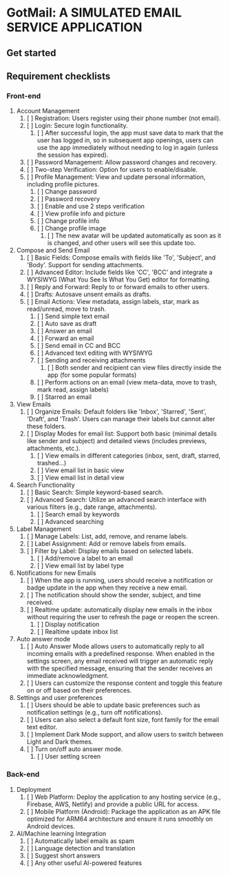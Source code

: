 # GotMail: A SIMULATED EMAIL SERVICE APPLICATION

## Get started

## Requirement checklists

### Front-end

1. Account Management
   1. [ ] Registration: Users register using their phone number (not email).
   2. [ ] Login: Secure login functionality.
      1. [ ] After successful login, the app must save data to mark that the user has logged in, so in subsequent app openings, users can use the app immediately without needing to log in again (unless the session has expired).
   3. [ ] Password Management: Allow password changes and recovery.
   4. [ ] Two-step Verification: Option for users to enable/disable.
   5. [ ] Profile Management: View and update personal information, including profile pictures.
      1. [ ] Change password
      2. [ ] Password recovery
      3. [ ] Enable and use 2 steps verification
      4. [ ] View profile info and picture
      5. [ ] Change profile info
      6. [ ] Change profile image
         1. [ ] The new avatar will be updated automatically as soon as it is changed, and other users will see this update too.
2. Compose and Send Email
   1. [ ] Basic Fields: Compose emails with fields like 'To', 'Subject', and 'Body'. Support for sending attachments.
   2. [ ] Advanced Editor: Include fields like 'CC', 'BCC' and integrate a WYSIWYG (What You See Is What You Get) editor for formatting.
   3. [ ] Reply and Forward: Reply to or forward emails to other users.
   4. [ ] Drafts: Autosave unsent emails as drafts.
   5. [ ] Email Actions: View metadata, assign labels, star, mark as read/unread, move to trash.
      1. [ ] Send simple text email
      2. [ ] Auto save as draft
      3. [ ] Answer an email
      4. [ ] Forward an email
      5. [ ] Send email in CC and BCC
      6. [ ] Advanced text editing with WYSIWYG
      7. [ ] Sending and receiving attachments
         1. [ ]  Both sender and recipient can view files directly inside the app (for some popular formats)
      8. [ ] Perform actions on an email (view meta-data, move to trash, mark read, assign labels)
      9. [ ] Starred an email
3. View Emails
   1. [ ] Organize Emails: Default folders like 'Inbox', 'Starred', 'Sent', 'Draft', and 'Trash'. Users can manage their labels but cannot alter these folders.
   2. [ ] Display Modes for email list: Support both basic (minimal details like sender and subject) and detailed views (includes previews, attachments, etc.).
      1. [ ] View emails in different categories (inbox, sent, draft, starred, trashed...)
      2. [ ] View email list in basic view
      3. [ ] View email list in detail view
4. Search Functionality
   1. [ ] Basic Search: Simple keyword-based search.
   2. [ ] Advanced Search: Utilize an advanced search interface with various filters (e.g., date range, attachments).
      1. [ ] Search email by keywords
      2. [ ] Advanced searching
5. Label Management
   1. [ ] Manage Labels: List, add, remove, and rename labels.
   2. [ ] Label Assignment: Add or remove labels from emails.
   3. [ ] Filter by Label: Display emails based on selected labels.
      1. [ ] Add/remove a label to an email
      2. [ ] View email list by label type
6. Notifications for new Emails
   1. [ ] When the app is running, users should receive a notification or badge update in the app when they receive a new email.
   2. [ ] The notification should show the sender, subject, and time received.
   3. [ ] Realtime update: automatically display new emails in the inbox without requiring the user to refresh the page or reopen the screen.
      1. [ ] Display notification
      2. [ ] Realtime update inbox list
7. Auto answer mode
   1. [ ] Auto Answer Mode allows users to automatically reply to all incoming emails with a predefined response. When enabled in the settings screen, any email received will trigger an automatic reply with the specified message, ensuring that the sender receives an immediate acknowledgment.
   2. [ ] Users can customize the response content and toggle this feature on or off based on their preferences.
8. Settings and user preferences
   1. [ ] Users should be able to update basic preferences such as notification settings (e.g., turn off notifications).
   2. [ ] Users can also select a default font size, font family for the email text editor.
   3. [ ] Implement Dark Mode support, and allow users to switch between Light and Dark themes.
   4. [ ] Turn on/off auto answer mode.
      1. [ ] User setting screen

### Back-end

1. Deployment
   1. [ ] Web Platform: Deploy the application to any hosting service (e.g., Firebase, AWS, Netlify) and provide a public URL for access.
   2. [ ] Mobile Platform (Android): Package the application as an APK file optimized for ARM64 architecture and ensure it runs smoothly
on Android devices.
1. AI/Machine learning Integration
   1. [ ] Automatically label emails as spam
   2. [ ] Language detection and translation
   3. [ ] Suggest short answers
   4. [ ] Any other useful AI-powered features
